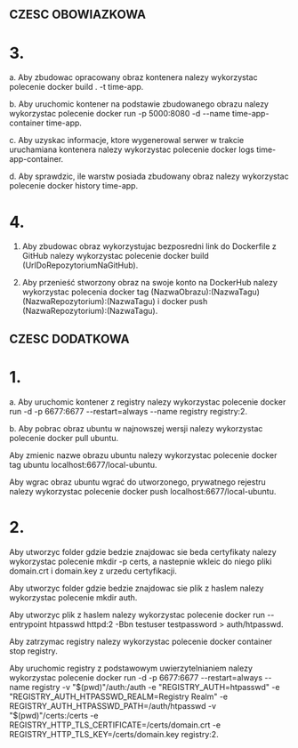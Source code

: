 ## CZESC OBOWIAZKOWA

# 3.

a. Aby zbudowac opracowany obraz kontenera nalezy wykorzystac polecenie docker build . -t time-app.

b. Aby uruchomic kontener na podstawie zbudowanego obrazu nalezy wykorzystac polecenie docker run -p 5000:8080 -d --name time-app-container time-app.

c. Aby uzyskac informacje, ktore wygenerowal serwer w trakcie uruchamiana kontenera nalezy wykorzystac polecenie docker logs time-app-container.

d. Aby sprawdzic, ile warstw posiada zbudowany obraz nalezy wykorzystac polecenie docker history time-app.

# 4. 

1. Aby zbudowac obraz wykorzystujac bezposredni link do Dockerfile z GitHub nalezy wykorzystac polecenie docker build (UrlDoRepozytoriumNaGitHub).

2. Aby przenieść stworzony obraz na swoje konto na DockerHub nalezy wykorzystac polecenia docker tag (NazwaObrazu):(NazwaTagu) (NazwaRepozytorium):(NazwaTagu) i docker push (NazwaRepozytorium):(NazwaTagu).

## CZESC DODATKOWA

# 1.

a. Aby uruchomic kontener z registry nalezy wykorzystac polecenie docker run -d -p 6677:6677 --restart=always --name registry registry:2.

b. Aby pobrac obraz ubuntu w najnowszej wersji nalezy wykorzystac polecenie docker pull ubuntu.

Aby zmienic nazwe obrazu ubuntu nalezy wykorzystac polecenie docker tag ubuntu localhost:6677/local-ubuntu.

Aby wgrac obraz ubuntu wgrać do utworzonego, prywatnego rejestru nalezy wykorzystac polecenie docker push localhost:6677/local-ubuntu.

# 2.

Aby utworzyc folder gdzie bedzie znajdowac sie beda certyfikaty nalezy wykorzystac polecenie mkdir -p certs, a nastepnie wkleic do niego pliki domain.crt i domain.key z urzedu certyfikacji.

Aby utworzyc folder gdzie bedzie znajdowac sie plik z haslem nalezy wykorzystac polecenie mkdir auth.

Aby utworzyc plik z haslem nalezy wykorzystac polecenie docker run --entrypoint htpasswd httpd:2 -Bbn testuser testpassword > auth/htpasswd.

Aby zatrzymac registry nalezy wykorzystac polecenie docker container stop registry.

Aby uruchomic registry z podstawowym uwierzytelnianiem nalezy wykorzystac polecenie docker run -d -p 6677:6677 --restart=always --name registry -v "$(pwd)"/auth:/auth -e "REGISTRY_AUTH=htpasswd" -e "REGISTRY_AUTH_HTPASSWD_REALM=Registry Realm" -e REGISTRY_AUTH_HTPASSWD_PATH=/auth/htpasswd -v "$(pwd)"/certs:/certs -e REGISTRY_HTTP_TLS_CERTIFICATE=/certs/domain.crt -e REGISTRY_HTTP_TLS_KEY=/certs/domain.key registry:2.